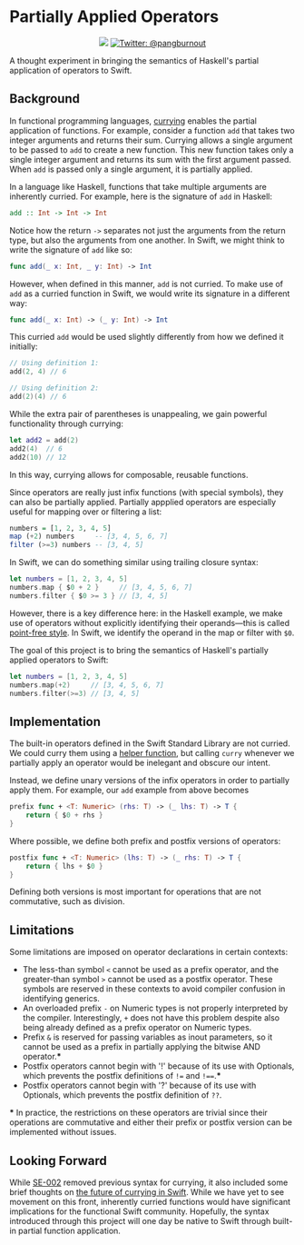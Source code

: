 # Partially Applied Operators
<p align="center">
    <img src="https://img.shields.io/badge/Swift-4.0-orange.svg"/>
    <a href="https://twitter.com/pangburnout">
        <img src="https://img.shields.io/badge/contact-@pangburnout-blue.svg?style=flat" alt="Twitter: @pangburnout" />
    </a>
</p>

A thought experiment in bringing the semantics of Haskell's partial application of operators to Swift.

## Background
In functional programming languages, [currying](https://en.wikipedia.org/wiki/Currying) enables the partial application of functions. For example, consider a function `add` that takes two integer arguments and returns their sum. Currying allows a single argument to be passed to `add` to create a new function. This new function takes only a single integer argument and returns its sum with the first argument passed. When `add` is passed only a single argument, it is partially applied. 

In a language like Haskell, functions that take multiple arguments are inherently curried. For example, here is the signature of `add` in Haskell:

```haskell
add :: Int -> Int -> Int
```

Notice how the return `->` separates not just the arguments from the return type, but also the arguments from one another. In Swift, we might think to write the signature of `add` like so:

```swift
func add(_ x: Int, _ y: Int) -> Int
```

However, when defined in this manner, `add` is not curried. To make use of `add` as a curried function in Swift, we would write its signature in a different way:

```swift
func add(_ x: Int) -> (_ y: Int) -> Int
```

This curried `add` would be used slightly differently from how we defined it initially:

```swift
// Using definition 1:
add(2, 4) // 6

// Using definition 2:
add(2)(4) // 6
```

While the extra pair of parentheses is unappealing, we gain powerful functionality through currying:

```swift
let add2 = add(2)
add2(4)  // 6
add2(10) // 12
```

In this way, currying allows for composable, reusable functions.

Since operators are really just infix functions (with special symbols), they can also be partially applied. Partially appplied operators are especially useful for mapping over or filtering a list:

```haskell
numbers = [1, 2, 3, 4, 5]
map (+2) numbers     -- [3, 4, 5, 6, 7]
filter (>=3) numbers -- [3, 4, 5]
```

In Swift, we can do something similar using trailing closure syntax:

```swift
let numbers = [1, 2, 3, 4, 5]
numbers.map { $0 + 2 }     // [3, 4, 5, 6, 7]
numbers.filter { $0 >= 3 } // [3, 4, 5]
```

However, there is a key difference here: in the Haskell example, we make use of operators without explicitly identifying their operands—this is called [point-free style](https://en.wikipedia.org/wiki/Tacit_programming). In Swift, we identify the operand in the map or filter with `$0`.

The goal of this project is to bring the semantics of Haskell's partially applied operators to Swift:

```swift
let numbers = [1, 2, 3, 4, 5]
numbers.map(+2)     // [3, 4, 5, 6, 7]
numbers.filter(>=3) // [3, 4, 5]
```

## Implementation
The built-in operators defined in the Swift Standard Library are not curried. We could curry them using a [helper function](https://github.com/pointfreeco/swift-prelude/blob/b23463ebd7c1ce11600f86cbcb8165098fd44693/Sources/Prelude/Curry.swift), but calling `curry` whenever we partially apply an operator would be inelegant and obscure our intent.

Instead, we define unary versions of the infix operators in order to partially apply them. For example, our `add` example from above becomes

```swift
prefix func + <T: Numeric> (rhs: T) -> (_ lhs: T) -> T {
    return { $0 + rhs }
}
```

Where possible, we define both prefix and postfix versions of operators:

```swift
postfix func + <T: Numeric> (lhs: T) -> (_ rhs: T) -> T {
    return { lhs + $0 }
}
```

Defining both versions is most important for operations that are not commutative, such as division.

## Limitations
Some limitations are imposed on operator declarations in certain contexts:

- The less-than symbol `<` cannot be used as a prefix operator, and the greater-than symbol `>` cannot be used as a postfix operator. These symbols are reserved in these contexts to avoid compiler confusion in identifying generics.
- An overloaded prefix `-` on Numeric types is not properly interpreted by the compiler. Interestingly, `+` does not have this problem despite also being already defined as a prefix operator on Numeric types.
- Prefix `&` is reserved for passing variables as inout parameters, so it cannot be used as a prefix in partially applying the bitwise AND operator.__*__
- Postfix operators cannot begin with '!' because of its use with Optionals, which prevents the postfix definitions of `!=` and `!==`.__*__
- Postfix operators cannot begin with '?' because of its use with Optionals, which prevents the postfix definition of `??`.

__*__ In practice, the restrictions on these operators are trivial since their operations are commutative and either their prefix or postfix version can be implemented without issues.

## Looking Forward
While [SE-002](https://github.com/apple/swift-evolution/blob/master/proposals/0002-remove-currying.md) removed previous syntax for currying, it also included some brief thoughts on [the future of currying in Swift](https://github.com/apple/swift-evolution/blob/master/proposals/0002-remove-currying.md#alternatives-considered). While we have yet to see movement on this front, inherently curried functions would have significant implications for the functional Swift community. Hopefully, the syntax introduced through this project will one day be native to Swift through built-in partial function application.